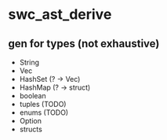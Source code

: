 # swc_ast_derive

## gen for types (not exhaustive)

- String
- Vec<T>
- HashSet<T> (? -> Vec<T>)
- HashMap<T> (? -> struct)
- boolean
- tuples (TODO)
- enums (TODO)
- Option<T>
- structs
